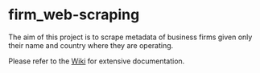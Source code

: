 # firm_web-scraping
The aim of this project is to scrape metadata of business firms given only their name and country where they are operating.

Please refer to the [Wiki](https://github.com/worldbank/Firms-Web-Scraping/wiki/General-System-Overview) for extensive documentation.
